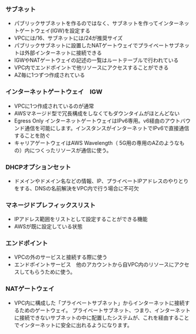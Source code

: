 ### サブネット

- パブリックサブネットを作るのではなく、サブネットを作ってインターネットゲートウェイ(IGW)を設定する
- VPCには/16、サブネットには/24が推奨サイズ
- パブリックサブネットに設置したNATゲートウェイでプライベートサブネットは外部インターネットに接続できる
- IGWやNATゲートウェイの記述の一覧はルートテーブルで行われている
- VPC内でエンドポイントで他リソースにアクセスすることができる
- AZ毎に1つずつ作成されている


### インターネットゲートウェイ　IGW
- VPCに1つ作成されているのが通常
- AWSマネージド型で冗長構成をしなくてもダウンタイムがほとんどない
- Egress Only インターネットゲートウェイはIPv6専用。v6経由のアウトバウンド通信を可能にします。インスタンスがインターネットでIPv6で直接通信することを防ぐ
- キャリアゲートウェイはAWS Wavelength（ 5G用の専用のAZのようなもの）内につくったリソースが通信に使う。

### DHCPオプションセット

- ドメインやドメイン名などの情報、IP、プライベートIPアドレスのやりとりをする、DNSの名前解決をVPC内で行う場合に不可欠

### マネージドプレフィックスリスト

- IPアドレス範囲をリストとして設定することができる機能
- AWSが既に設定している状態

### エンドポイント

- VPCの外のサービスと接続する際に使う
- エンドポイントサービス　他のアカウントから自VPC内のリソースにアクセスしてもらうために使う。

### NATゲートウェイ

- VPC内に構成した「プライベートサブネット」からインターネットに接続するためのゲートウェイ。 プライベートサブネット、つまり、インターネットに接続できないサブネットの中に配置したシステムが、これを経由することでインターネットに安全に出れるようになります。
